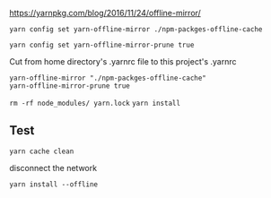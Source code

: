 
https://yarnpkg.com/blog/2016/11/24/offline-mirror/



`yarn config set yarn-offline-mirror ./npm-packges-offline-cache`


`yarn config set yarn-offline-mirror-prune true`


Cut from home directory's .yarnrc file to this project's .yarnrc

```
yarn-offline-mirror "./npm-packges-offline-cache"
yarn-offline-mirror-prune true
```

`rm -rf node_modules/ yarn.lock`
`yarn install`

## Test

`yarn cache clean`

disconnect the network

`yarn install --offline`


